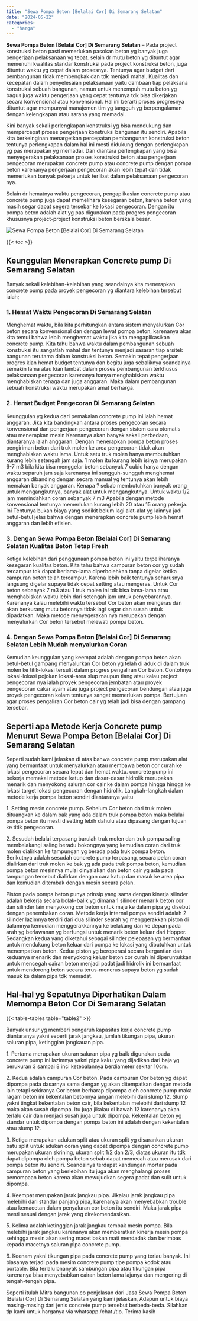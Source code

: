 ```yaml
---
title: "Sewa Pompa Beton [Belalai Cor] Di Semarang Selatan"
date: "2024-05-22"
categories: 
  - "harga"
---
```


**Sewa Pompa Beton \[Belalai Cor\] Di Semarang Selatan** – Pada project konstruksi beton pasti memerlukan pasokan beton yg banyak juga pengerjaan pelaksanaan yg tepat. selain dr mutu beton yg dituntut agar memenuhi kwalitas standar konstruksi pada project konstruksi beton, juga dituntut waktu yg cepat dalam prosesnya. Tentunya agar budget dari pembangunan tidak membengkak dan tdk menjadi mahal. Kualitas dan kecepatan dalam penyelesaian pelaksanaan yaitu dambaan tiap pelaksana konstruksi sebuah bangunan, namun untuk menempuh mutu beton yg bagus juga waktu pengerjaan yang cepat tentunya tdk bisa dikerjakan secara konvensional atau konvensional. Hal ini berarti proses progresnya dituntut agar mempunyai manajemen tim yg tangguh yg berpengalaman dengan kelengkapan atau sarana yang memadai.

Kini banyak sekali perlengkapan konstruksi yg bisa mendukung dan mempercepat proses pengerjaan konstruksi bangunan itu sendiri. Apabila kita berkeinginan menargetkan percepatan pembangunan konstruksi beton tentunya perlengkapan dalam hal ini mesti didukung dengan perlengkapan yg pas merupakan yg memadai. Dan diantara perlengkapan yang bisa menyegerakan pelaksanaan proses konstruksi beton atau pengerjaan pengecoran merupakan concrete pump atau concrete pump dengan pompa beton karenanya pengerjaan pengecoran akan lebih tepat dan tidak memerlukan banyak pekerja untuk terlibat dalam pelaksanaan pengecoran nya.

Selain dr hematnya waktu pengecoran, pengaplikasian concrete pump atau concrete pump juga dapat memelihara kesegaran beton, karena beton yang masih segar dapat segera tersebar ke lokasi pengecoran. Dengan itu pompa beton adalah alat yg pas digunakan pada progres pengecoran khususnya project-project konstruksi beton berskala besar.

![Sewa Pompa Beton [Belalai Cor] Di Semarang Selatan](/images/sewa-concrete-pump-38.png)

{{< toc >}}

## Keunggulan Menerapkan Concrete pump Di Semarang Selatan

Banyak sekali kelebihan-kelebihan yang seandainya kita menerapkan concrete pump pada proyek pengecoran yg diantara kelebihan tersebut ialah;

### 1\. Hemat Waktu Pengecoran Di Semarang Selatan

Menghemat waktu, bila kita perhitungkan antara sistem menyalurkan Cor beton secara konvensional dan dengan lewat pompa beton, karenanya akan kita temui bahwa lebih menghemat waktu jika kita mengaplikasikan concrete pump. Kita tahu bahwa waktu dalam pembangunan sebuah konstruksi itu sangatlah mahal dan tentunya menjadi sasaran tiap arsitek bangunan terutama dalam konstruksi beton. Semakin tepat pengerjaan progres kian hemat budget tentunya dan begitu juga sebaliknya seandainya semakin lama atau kian lambat dalam proses pembangunan terkhusus pelaksanaan pengecoran karenanya hanya menghabiskan waktu menghabiskan tenaga dan juga anggaran. Maka dalam pembangunan sebuah konstruksi waktu merupakan amat berharga.

### 2\. Hemat Budget Pengecoran Di Semarang Selatan

Keunggulan yg kedua dari pemakaian concrete pump ini ialah hemat anggaran. Jika kita bandingkan antara proses pengecoran secara konvensional dan pengerjaan pengecoran dengan sistem cara otomatis atau menerapkan mesin Karenanya akan banyak sekali perbedaan, diantaranya ialah anggaran. Dengan menerapkan pompa beton proses pengiriman beton dari truk molen ke area pengecoran tidak akan menghabiskan waktu lama. Untuk satu truk molen hanya membutuhkan kurang lebih setengah jam saja. 1 molen itu kurang lebih isinya merupakan 6-7 m3 bila kita bisa menggelar beton sebanyak 7 cubic hanya dengan waktu separuh jam saja karenanya ini sungguh-sungguh menghemat anggaran dibanding dengan secara manual yg tentunya akan lebih memakan banyak anggaran. Kenapa ? sebab membutuhkan banyak orang untuk mengangkutnya, banyak alat untuk mengangkutnya. Untuk waktu 1/2 jam memindahkan coran sebanyak 7 m3 Apabila dengan metode konvensional tentunya memerlukan kurang lebih 20 atau 15 orang pekerja. Ini Tentunya bukan biaya yang sedikit belum lagi alat-alat yg lainnya jadi betul-betul jelas bahwa dengan menerapkan concrete pump lebih hemat anggaran dan lebih efisien.

### 3\. Dengan Sewa Pompa Beton \[Belalai Cor\] Di Semarang Selatan Kualitas Beton Tetap Fresh

Ketiga kelebihan dari penggunaan pompa beton ini yaitu terpeliharanya kesegaran kualitas beton. Kita tahu bahwa campuran beton cor yg sudah tercampur tdk dapat berlama-lama diperbolehkan tanpa digelar ketika campuran beton telah tercampur. Karena lebih baik tentunya seharusnya langsung digelar supaya tidak cepat setting atau mengeras. Untuk Cor beton sebanyak 7 m3 atau 1 truk molen ini tdk bisa lama-lama atau menghabiskan waktu lebih dari setengah jam untuk penyebarannya. Karenanya kalau melebihi waktu tersebut Cor beton akan mengeras dan akan berkurang mutu betonnya tidak lagi segar dan susah untuk dipadatkan. Maka metode menyegerakan nya merupakan dengan menyalurkan Cor beton tersebut melewati pompa beton.

### 4\. Dengan Sewa Pompa Beton \[Belalai Cor\] Di Semarang Selatan Lebih Mudah menyalurkan Coran

Kemudian keunggulan yang keempat adalah dengan pompa beton akan betul-betul gampang menyalurkan Cor beton yg telah di aduk di dalam truk molen ke titik-lokasi tersulit dalam progres pengaliran Cor beton. Contohnya lokasi-lokasi pojokan lokasi-area slup maupun tiang atau kalau project pengecoran nya ialah proyek pengecoran jembatan atau proyek pengecoran cakar ayam atau juga project pengecoran bendungan atau juga proyek pengecoran kolam tentunya sangat memerlukan pompa. Bertujuan agar proses pengaliran Cor beton cair yg telah jadi bisa dengan gampang tersebar.

## Seperti apa Metode Kerja Concrete pump Menurut Sewa Pompa Beton \[Belalai Cor\] Di Semarang Selatan

Seperti sudah kami jelaskan di atas bahwa concrete pump merupakan alat yang bermanfaat untuk menyalurkan atau membawa beton cor curah ke lokasi pengecoran secara tepat dan hemat waktu. concrete pump ini bekerja memakai metode katup dan dasar-dasar hidrolik merupakan menarik dan menyokong saluran cor cair ke dalam pompa hingga hingga ke lokasi target lokasi pengecoran dengan hidrolik. Langkah-langkah dalam metode kerja pompa beton sendiri diantaranya yaitu

1\. Setting mesin concrete pump. Sebelum Cor beton dari truk molen dituangkan ke dalam bak yang ada dalam truk pompa beton maka belalai pompa beton itu mesti disetting lebih dahulu atau dipasang dengan tujuan ke titik pengecoran.

2\. Sesudah belalai terpasang barulah truk molen dan truk pompa saling membelakangi saling beradu bokongnya yang kemudian coran dari truk molen dialirkan ke tampungan yg berada pada truk pompa beton. Berikutnya adalah sesudah concrete pump terpasang, secara pelan coran dialirkan dari truk molen ke bak yg ada pada truk pompa beton, kemudian pompa beton mesinnya mulai dinyalakan dan beton cair yg ada pada tampungan tersebut dialirkan dengan cara katup dan masuk ke area pipa dan kemudian ditembak dengan mesin secara pelan.

Piston pada pompa beton punya prinsip yang sama dengan kinerja silinder adalah bekerja secara bolak-balik yg dimana 1 silinder menarik beton cor dan silinder lain menyokong cor beton untuk maju ke dalam pipa yg disebut dengan penembakan coran. Metode kerja internal pompa sendiri adalah 2 silinder lazimnya terdiri dari dua silinder searah yg menggerakkan piston di dalamnya kemudian menggerakkannya ke belakang dan ke depan pada arah yg berlawanan yg berfungsi untuk menarik beton keluar dari Hopper. Sedangkan kedua yang diketahui sebagai silinder pelepasan yg bermanfaat untuk mendukung beton keluar dari pompa ke lokasi yang dibutuhkan untuk menempatkan beton. Kedua piston yg beroperasi secara bergantian dan keduanya menarik dan menyokong keluar beton cor curah ini diperuntukkan untuk mencegah cairan beton menjadi padat jadi hidrolik ini bermanfaat untuk mendorong beton secara terus-menerus supaya beton yg sudah masuk ke dalam pipa tdk memadat.

## Hal-hal yg Sepatutnya Diperhatikan Dalam Memompa Beton Cor Di Semarang Selatan

{{< table-tables table="table2" >}}

Banyak unsur yg memberi pengaruh kapasitas kerja concrete pump diantaranya yakni seperti jarak jangkau, jumlah tikungan pipa, ukuran saluran pipa, ketinggian jangkauan pipa.

1\. Pertama merupakan ukuran saluran pipa yg baik digunakan pada concrete pump ini lazimnya yakni pipa kaku yang dijadikan dari baja yg berukuran 3 sampai 8 inci ketebalannya berdiameter sekitar 10cm.

2\. Kedua adalah campuran Cor beton. Pada campuran Cor beton yg dapat dipompa pada dasarnya sama dengan yg akan ditempatkan dengan metode lain tetapi sekiranya Cor beton berharap dipompa oleh concrete pump maka ragam beton ini kekentalan betonnya jangan melebihi dari slump 12. Slump yakni tingkat kekentalan beton cair, bila kekentalan melebihi dari slump 12 maka akan susah dipompa. Itu juga jikalau di bawah 12 karenanya akan terlalu cair dan menjadi susah juga untuk dipompa. Kekentalan beton yg standar untuk dipompa dengan pompa beton ini adalah dengan kekentalan atau slump 12.

3\. Ketiga merupakan adukan split atau ukuran split yg disarankan ukuran batu split untuk adukan coran yang dapat dipompa dengan concrete pump merupakan ukuran skrining, ukuran split 1/2 dan 2/3, diatas ukuran itu tdk dapat dipompa oleh pompa beton sebab dapat memecah atau merusak dari pompa beton itu sendiri. Seandainya terdapat kandungan mortar pada campuran beton yang berlebihan itu juga akan menghalangi proses pemompaan beton karena akan mewujudkan segera padat dan sulit untuk dipompa.

4\. Keempat merupakan jarak jangkau pipa. Jikalau jarak jangkau pipa melebihi dari standar panjang pipa, karenanya akan menyebabkan trouble atau kemacetan dalam penyaluran cor beton itu sendiri. Maka jarak pipa mesti sesuai dengan jarak yang direkomendasikan.

5\. Kelima adalah ketinggian jarak jangkau tembak mesin pompa. Bila melebihi jarak jangkau karenanya akan memberatkan kinerja mesin pompa sehingga mesin akan sering macet bakan mati mendadak dan berimbas kepada macetnya saluran pipa concrete pump.

6\. Keenam yakni tikungan pipa pada concrete pump yang terlau banyak. Ini biasanya terjadi pada mesim concrete pump tipe pompa kodok atau portable. Bila terlalu bnanyak sambungan pipa atau tikungan pipa karenanya bisa menyebabkan cairan beton lama lajunya dan mengering di tengah-tengah pipa.

Seperti itulah Mitra bangunan.co penjelasan dari Jasa Sewa Pompa Beton \[Belalai Cor\] Di Semarang Selatan yang kami jelaskan, Adapun untuk biaya masing-masing dari jenis concrete pump tersebut berbeda-beda. Silahkan tlp kami untuk harganya via whatsapp /chat /tlp. Terima kasih

